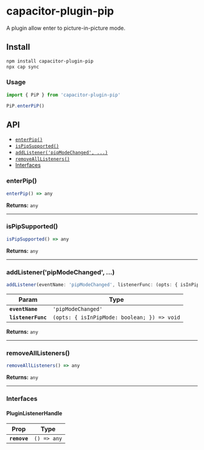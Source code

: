 # capacitor-plugin-pip

A plugin allow enter to picture-in-picture mode.

## Install

```bash
npm install capacitor-plugin-pip
npx cap sync
```

### Usage

```ts
import { PiP } from 'capacitor-plugin-pip'

PiP.enterPiP()
```

## API

<docgen-index>

- [`enterPip()`](#enterpip)
- [`isPipSupported()`](#ispipsupported)
- [`addListener('pipModeChanged', ...)`](#addlistenerpipmodechanged)
- [`removeAllListeners()`](#removealllisteners)
- [Interfaces](#interfaces)

</docgen-index>

<docgen-api>
<!--Update the source file JSDoc comments and rerun docgen to update the docs below-->

### enterPip()

```typescript
enterPip() => any
```

**Returns:** <code>any</code>

---

### isPipSupported()

```typescript
isPipSupported() => any
```

**Returns:** <code>any</code>

---

### addListener('pipModeChanged', ...)

```typescript
addListener(eventName: 'pipModeChanged', listenerFunc: (opts: { isInPipMode: boolean; }) => void) => Promise<PluginListenerHandle> & PluginListenerHandle
```

| Param              | Type                                                      |
| ------------------ | --------------------------------------------------------- |
| **`eventName`**    | <code>'pipModeChanged'</code>                             |
| **`listenerFunc`** | <code>(opts: { isInPipMode: boolean; }) =&gt; void</code> |

**Returns:** <code>any</code>

---

### removeAllListeners()

```typescript
removeAllListeners() => any
```

**Returns:** <code>any</code>

---

### Interfaces

#### PluginListenerHandle

| Prop         | Type                      |
| ------------ | ------------------------- |
| **`remove`** | <code>() =&gt; any</code> |

</docgen-api>
